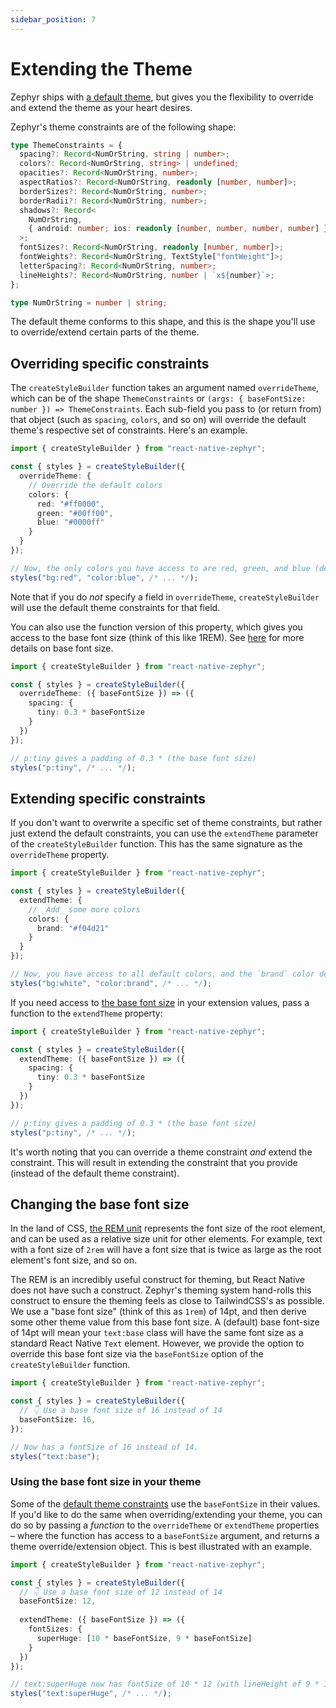 ```yaml
---
sidebar_position: 7
---
```


# Extending the Theme

Zephyr ships with [a default theme](./default-theme.md), but gives you the flexibility to override and extend the theme as your heart desires.

Zephyr's theme constraints are of the following shape:

```ts
type ThemeConstraints = {
  spacing?: Record<NumOrString, string | number>;
  colors?: Record<NumOrString, string> | undefined;
  opacities?: Record<NumOrString, number>;
  aspectRatios?: Record<NumOrString, readonly [number, number]>;
  borderSizes?: Record<NumOrString, number>;
  borderRadii?: Record<NumOrString, number>;
  shadows?: Record<
    NumOrString,
    { android: number; ios: readonly [number, number, number, number] }
  >;
  fontSizes?: Record<NumOrString, readonly [number, number]>;
  fontWeights?: Record<NumOrString, TextStyle["fontWeight"]>;
  letterSpacing?: Record<NumOrString, number>;
  lineHeights?: Record<NumOrString, number | `x${number}`>;
};

type NumOrString = number | string;
```

The default theme conforms to this shape, and this is the shape you'll use to override/extend certain parts of the theme.

## Overriding specific constraints

The `createStyleBuilder` function takes an argument named `overrideTheme`, which can be of the shape `ThemeConstraints` or `(args: { baseFontSize: number }) => ThemeConstraints`. Each sub-field you pass to (or return from) that object (such as `spacing`, `colors`, and so on) will override the default theme's respective set of constraints. Here's an example.

```ts
import { createStyleBuilder } from "react-native-zephyr";

const { styles } = createStyleBuilder({
  overrideTheme: {
    // Override the default colors
    colors: {
      red: "#ff0000",
      green: "#00ff00",
      blue: "#0000ff"
    }
  }
});

// Now, the only colors you have access to are red, green, and blue (defined above).
styles("bg:red", "color:blue", /* ... */);
```

Note that if you do _not_ specify a field in `overrideTheme`, `createStyleBuilder` will use the default theme constraints for that field.

You can also use the function version of this property, which gives you access to the base font size (think of this like 1REM). See [here](#changing-the-base-font-size) for more details on base font size.

```ts
import { createStyleBuilder } from "react-native-zephyr";

const { styles } = createStyleBuilder({
  overrideTheme: ({ baseFontSize }) => ({
    spacing: {
      tiny: 0.3 * baseFontSize
    }
  })
});

// p:tiny gives a padding of 0.3 * (the base font size)
styles("p:tiny", /* ... */);
```

## Extending specific constraints

If you don't want to overwrite a specific set of theme constraints, but rather just extend the default constraints, you can use the `extendTheme` parameter of the `createStyleBuilder` function. This has the same signature as the `overrideTheme` property.

```ts
import { createStyleBuilder } from "react-native-zephyr";

const { styles } = createStyleBuilder({
  extendTheme: {
    // _Add_ some more colors
    colors: {
      brand: "#f04d21"
    }
  }
});

// Now, you have access to all default colors, and the `brand` color defined above
styles("bg:white", "color:brand", /* ... */);
```

If you need access to [the base font size](#changing-the-base-font-size) in your extension values, pass a function to the `extendTheme` property: 

```ts
import { createStyleBuilder } from "react-native-zephyr";

const { styles } = createStyleBuilder({
  extendTheme: ({ baseFontSize }) => ({
    spacing: {
      tiny: 0.3 * baseFontSize
    }
  })
});

// p:tiny gives a padding of 0.3 * (the base font size)
styles("p:tiny", /* ... */);
```

It's worth noting that you can override a theme constraint _and_ extend the constraint. This will result in extending the constraint that you provide (instead of the default theme constraint).


## Changing the base font size

In the land of CSS, [the REM unit](https://developer.mozilla.org/en-US/docs/Learn/CSS/Building_blocks/Values_and_units) represents the font size of the root element, and can be used as a relative size unit for other elements. For example, text with a font size of `2rem` will have a font size that is twice as large as the root element's font size, and so on.

The REM is an incredibly useful construct for theming, but React Native does not have such a construct. Zephyr's theming system hand-rolls this construct to ensure the theming feels as close to TailwindCSS's as possible. We use a "base font size" (think of this as `1rem`) of 14pt, and then derive some other theme value from this base font size. A (default) base font-size of 14pt will mean your `text:base` class will have the same font size as a standard React Native `Text` element. However, we provide the option to override this base font size via the `baseFontSize` option of the `createStyleBuilder` function.

```ts
import { createStyleBuilder } from "react-native-zephyr";

const { styles } = createStyleBuilder({
  // 👇 Use a base font size of 16 instead of 14
  baseFontSize: 16,
});

// Now has a fontSize of 16 instead of 14.
styles("text:base");
```

### Using the base font size in your theme

Some of the [default theme constraints](./default-theme.md) use the `baseFontSize` in their values. If you'd like to do the same when overriding/extending your theme, you can do so by passing a _function_ to the `overrideTheme` or `extendTheme` properties – where the function has access to a `baseFontSize` argument, and returns a theme override/extension object. This is best illustrated with an example.

```ts
import { createStyleBuilder } from "react-native-zephyr";

const { styles } = createStyleBuilder({
  // 👇 Use a base font size of 12 instead of 14
  baseFontSize: 12,
  
  extendTheme: ({ baseFontSize }) => ({
    fontSizes: {
      superHuge: [10 * baseFontSize, 9 * baseFontSize]
    }
  })
});

// text:superHuge now has fontSize of 10 * 12 (with lineHeight of 9 * 12)
styles("text:superHuge", /* ... */);
```
